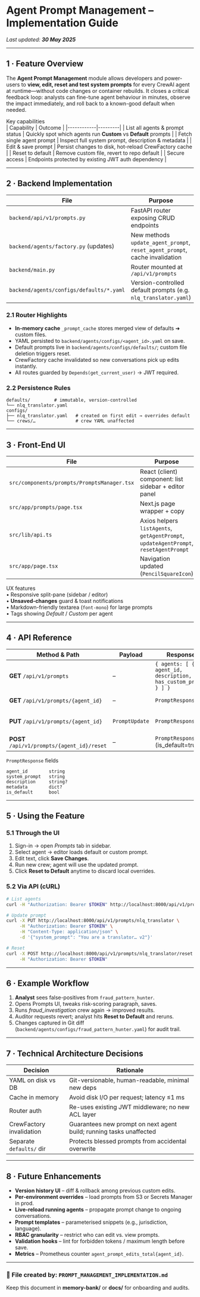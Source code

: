 # Agent Prompt Management – Implementation Guide

_Last updated: **30 May 2025**_

---

## 1 · Feature Overview  
The **Agent Prompt Management** module allows developers and power-users to **view, edit, reset and test system prompts** for every CrewAI agent at runtime—without code changes or container rebuilds. It closes a critical feedback loop: analysts can fine-tune agent behaviour in minutes, observe the impact immediately, and roll back to a known-good default when needed.

Key capabilities  
| Capability | Outcome |
|------------|---------|
| List all agents & prompt status | Quickly spot which agents run **Custom** vs **Default** prompts |
| Fetch single agent prompt | Inspect full system prompt, description & metadata |
| Edit & save prompt | Persist changes to disk, hot-reload CrewFactory cache |
| Reset to default | Remove custom file, revert to repo default |
| Secure access | Endpoints protected by existing JWT auth dependency |

---

## 2 · Backend Implementation

| File | Purpose |
|------|---------|
| `backend/api/v1/prompts.py` | FastAPI router exposing CRUD endpoints |
| `backend/agents/factory.py` (updates) | New methods `update_agent_prompt`, `reset_agent_prompt`, cache invalidation |
| `backend/main.py` | Router mounted at `/api/v1/prompts` |
| `backend/agents/configs/defaults/*.yaml` | Version-controlled default prompts (e.g. `nlq_translator.yaml`) |

### 2.1 Router Highlights
* **In-memory cache** `_prompt_cache` stores merged view of defaults ➜ custom files.  
* YAML persisted to `backend/agents/configs/<agent_id>.yaml` on save.  
* Default prompts live in `backend/agents/configs/defaults/`; custom file deletion triggers reset.  
* CrewFactory cache invalidated so new conversations pick up edits instantly.  
* All routes guarded by `Depends(get_current_user)` → JWT required.

### 2.2 Persistence Rules
```
defaults/         # immutable, version-controlled
└── nlq_translator.yaml
configs/
├── nlq_translator.yaml   # created on first edit → overrides default
└── crews/…               # crew YAML unaffected
```

---

## 3 · Front-End UI

| File | Purpose |
|------|---------|
| `src/components/prompts/PromptsManager.tsx` | React (client) component: list sidebar + editor panel |
| `src/app/prompts/page.tsx` | Next.js page wrapper + copy |
| `src/lib/api.ts` | Axios helpers `listAgents`, `getAgentPrompt`, `updateAgentPrompt`, `resetAgentPrompt` |
| `src/app/page.tsx` | Navigation updated (`PencilSquareIcon`) |

UX features  
• Responsive split-pane (sidebar / editor)  
• **Unsaved-changes** guard & toast notifications  
• Markdown-friendly textarea (`font-mono`) for large prompts  
• Tags showing _Default_ / _Custom_ per agent

---

## 4 · API Reference

| Method & Path | Payload | Response | Notes |
|---------------|---------|----------|-------|
| **GET** `/api/v1/prompts` | – | `{ agents: [ { agent_id, description, has_custom_prompt } ] }` | List agents |
| **GET** `/api/v1/prompts/{agent_id}` | – | `PromptResponse` | Fetch current prompt |
| **PUT** `/api/v1/prompts/{agent_id}` | `PromptUpdate` | `PromptResponse` | Save (creates/overwrites custom file) |
| **POST** `/api/v1/prompts/{agent_id}/reset` | – | `PromptResponse` (is_default=true) | Delete custom → revert |

`PromptResponse` fields  
```
agent_id        string
system_prompt   string
description     string?
metadata        dict?
is_default      bool
```

---

## 5 · Using the Feature

### 5.1 Through the UI  
1. Sign-in → open _Prompts_ tab in sidebar.  
2. Select agent → editor loads default or custom prompt.  
3. Edit text, click **Save Changes**.  
4. Run new crew; agent will use the updated prompt.  
5. Click **Reset to Default** anytime to discard local overrides.

### 5.2 Via API (cURL)
```bash
# List agents
curl -H "Authorization: Bearer $TOKEN" http://localhost:8000/api/v1/prompts

# Update prompt
curl -X PUT http://localhost:8000/api/v1/prompts/nlq_translator \
     -H "Authorization: Bearer $TOKEN" \
     -H "Content-Type: application/json" \
     -d '{"system_prompt": "You are a translator… v2"}'

# Reset
curl -X POST http://localhost:8000/api/v1/prompts/nlq_translator/reset \
     -H "Authorization: Bearer $TOKEN"
```

---

## 6 · Example Workflow

1. **Analyst** sees false-positives from `fraud_pattern_hunter`.  
2. Opens Prompts UI, tweaks risk-scoring paragraph, saves.  
3. Runs _fraud_investigation_ crew again → improved results.  
4. Auditor requests revert; analyst hits **Reset to Default** and reruns.  
5. Changes captured in Git diff (`backend/agents/configs/fraud_pattern_hunter.yaml`) for audit trail.

---

## 7 · Technical Architecture Decisions

| Decision | Rationale |
|----------|-----------|
| YAML on disk vs DB | Git-versionable, human-readable, minimal new deps |
| Cache in memory | Avoid disk I/O per request; latency ≤1 ms |
| Router auth | Re-uses existing JWT middleware; no new ACL layer |
| CrewFactory invalidation | Guarantees new prompt on next agent build; running tasks unaffected |
| Separate `defaults/` dir | Protects blessed prompts from accidental overwrite |

---

## 8 · Future Enhancements

* **Version history UI** – diff & rollback among previous custom edits.  
* **Per-environment overrides** – load prompts from S3 or Secrets Manager in prod.  
* **Live-reload running agents** – propagate prompt change to ongoing conversations.  
* **Prompt templates** – parameterised snippets (e.g., jurisdiction, language).  
* **RBAC granularity** – restrict who can edit vs. view prompts.  
* **Validation hooks** – lint for forbidden tokens / maximum length before save.  
* **Metrics** – Prometheus counter `agent_prompt_edits_total{agent_id}`.  

---

### 📂 File created by: `PROMPT_MANAGEMENT_IMPLEMENTATION.md`  
Keep this document in **memory-bank/** or **docs/** for onboarding and audits.  
